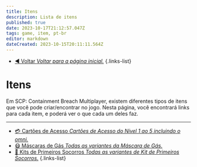 ```yaml
---
title: Itens
description: Lista de itens
published: true
date: 2023-10-17T21:12:57.047Z
tags: game, item, pt-br
editor: markdown
dateCreated: 2023-10-15T20:11:11.564Z
---
```


- [:arrow_backward: Voltar *Voltar para a página inicial.*](/home#single-playerco-op)
{.links-list}
# Itens
Em SCP: Containment Breach Multiplayer, existem diferentes tipos de itens que você pode criar/encontrar no jogo. Nesta página, você encontrará links para cada item, e poderá ver o que cada um deles faz.

---
- [:credit_card: Cartões de Acesso *Cartões de Acesso do Nível 1 ao 5 incluindo o omni.*](/game/items/Keycards)
- [:mask: Máscaras de Gás *Todas as variantes da Máscara de Gás.*](/game/items/gas-mask)
- [:hospital: Kits de Primeiros Socorros *Todas as variantes de Kit de Primeiros Socorros.*](/game/items/first-aid-kit)
{.links-list}